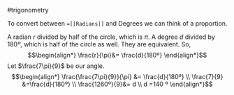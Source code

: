 #trigonometry 

To convert between `=[[Radians]]` and Degrees we can think of a proportion.

A radian $r$ divided by half of the circle, which is $\pi$. 
A degree $d$ divided by $180 º$, which is half of the circle as well. 
They are equivalent. So,
$$\begin{align*}
\frac{r}{\pi}&= \frac{d}{180º}
\end{align*}$$
Let $\frac{7\pi}{9}$ be our angle.
$$\begin{align*}
\frac{\frac{7\pi}{9}}{\pi} &= \frac{d}{180º} \\
\frac{7}{9} &=\frac{d}{180º} \\
\frac{1260º}{9}&= d \\
d =140 º 
\end{align*}$$
